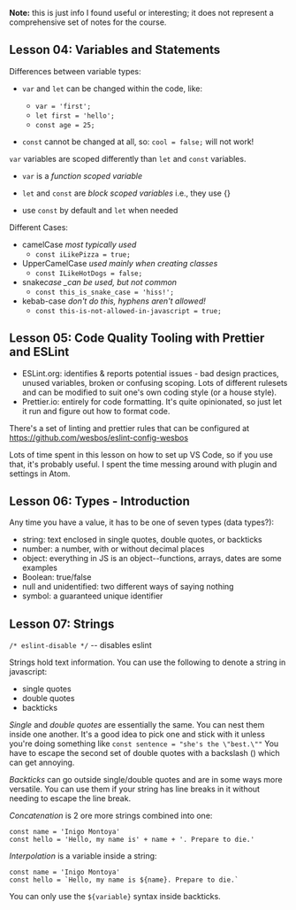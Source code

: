 **Note:** this is just info I found useful or interesting; it does not represent a comprehensive set of notes for the course.

## Lesson 04: Variables and Statements

Differences between variable types:

- `var` and `let` can be changed within the code, like:

  - `var = 'first';`
  - `let first = 'hello';`
  - `const age = 25;`

- `const` cannot be changed at all, so: `cool = false;` will not work!

`var` variables are scoped differently than `let` and `const` variables.

- `var` is a _function scoped variable_
- `let` and `const` are _block scoped variables_ i.e., they use {}

- use `const` by default and `let` when needed

Different Cases:

- camelCase _most typically used_
  - `const iLikePizza = true;`
- UpperCamelCase _used mainly when creating classes_
  - `const ILikeHotDogs = false;`
- snake*case \_can be used, but not common*
  - `const this_is_snake_case = 'hiss!';`
- kebab-case _don't do this, hyphens aren't allowed!_
  - `const this-is-not-allowed-in-javascript = true;`

## Lesson 05: Code Quality Tooling with Prettier and ESLint

- ESLint.org: identifies & reports potential issues - bad design practices, unused variables, broken or confusing scoping. Lots of different rulesets and can be modified to suit one's own coding style (or a house style).
- Prettier.io: entirely for code formatting. It's quite opinionated, so just let it run and figure out how to format code.

There's a set of linting and prettier rules that can be configured at https://github.com/wesbos/eslint-config-wesbos

Lots of time spent in this lesson on how to set up VS Code, so if you use that, it's probably useful. I spent the time messing around with plugin and settings in Atom.

## Lesson 06: Types - Introduction

Any time you have a value, it has to be one of seven types (data types?):

- string: text enclosed in single quotes, double quotes, or backticks
- number: a number, with or without decimal places
- object: everything in JS is an object--functions, arrays, dates are some examples
- Boolean: true/false
- null and unidentified: two different ways of saying nothing
- symbol: a guaranteed unique identifier

## Lesson 07: Strings

`/* eslint-disable */` -- disables eslint

Strings hold text information. You can use the following to denote a string in javascript:

- single quotes
- double quotes
- backticks

_Single_ and _double quotes_ are essentially the same. You can nest them inside one another. It's a good idea to pick one and stick with it unless you're doing something like `const sentence = "she's the \"best.\""` You have to escape the second set of double quotes with a backslash (\) which can get annoying.

_Backticks_ can go outside single/double quotes and are in some ways more versatile. You can use them if your string has line breaks in it without needing to escape the line break.

_Concatenation_ is 2 ore more strings combined into one:

```
const name = 'Inigo Montoya'
const hello = 'Hello, my name is' + name + '. Prepare to die.'
```

_Interpolation_ is a variable inside a string:

```
const name = 'Inigo Montoya'
const hello = `Hello, my name is ${name}. Prepare to die.`
```

You can only use the `${variable}` syntax inside backticks.
